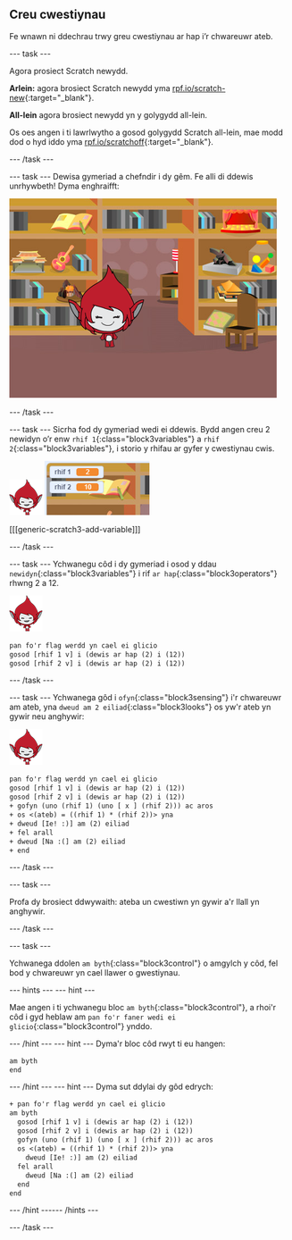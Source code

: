 ## Creu cwestiynau

Fe wnawn ni ddechrau trwy greu cwestiynau ar hap i’r chwareuwr ateb.

--- task ---

Agora prosiect Scratch newydd.

**Arlein:** agora brosiect Scratch newydd yma [rpf.io/scratch-new](https//rpf.io/scratchon){:target="_blank"}.

**All-lein** agora brosiect newydd yn y golygydd all-lein.

Os oes angen i ti lawrlwytho a gosod golygydd Scratch all-lein, mae modd dod o hyd iddo yma [rpf.io/scratchoff](https//rpf.io/scratchoff){:target="_blank"}.

--- /task ---

--- task --- Dewisa gymeriad a chefndir i dy gêm. Fe alli di ddewis unrhywbeth! Dyma enghraifft:

![sgrinlun](images/brain-setting.png)

--- /task ---

--- task --- Sicrha fod dy gymeriad wedi ei ddewis. Bydd angen creu 2 newidyn o’r enw `rhif 1`{:class="block3variables"} a `rhif 2`{:class="block3variables"}, i storio y rhifau ar gyfer y cwestiynau cwis.

![sgrinlun](images/giga-sprite.png) ![sgrinlun](images/brain-variables.png)

[[[generic-scratch3-add-variable]]]

--- /task ---

--- task --- Ychwanegu côd i dy gymeriad i osod y ddau `newidyn`{:class="block3variables"} i rif `ar hap`{:class="block3operators"} rhwng 2 a 12.

![sgrinlun](images/giga-sprite.png)

```blocks3
pan fo'r flag werdd yn cael ei glicio
gosod [rhif 1 v] i (dewis ar hap (2) i (12))
gosod [rhif 2 v] i (dewis ar hap (2) i (12))
```

--- /task ---

--- task --- Ychwanega gôd i `ofyn`{:class="block3sensing"} i'r chwareuwr am ateb, yna `dweud am 2 eiliad`{:class="block3looks"} os yw'r ateb yn gywir neu anghywir:

![sgrinlun](images/giga-sprite.png)

```blocks3
pan fo'r flag werdd yn cael ei glicio
gosod [rhif 1 v] i (dewis ar hap (2) i (12))
gosod [rhif 2 v] i (dewis ar hap (2) i (12))
+ gofyn (uno (rhif 1) (uno [ x ] (rhif 2))) ac aros
+ os <(ateb) = ((rhif 1) * (rhif 2))> yna 
+ dweud [Ie! :)] am (2) eiliad
+ fel arall 
+ dweud [Na :(] am (2) eiliad
+ end
```

--- /task ---

--- task ---

Profa dy brosiect ddwywaith: ateba un cwestiwn yn gywir a'r llall yn anghywir.

--- /task ---

--- task ---

Ychwanega ddolen `am byth`{:class="block3control"} o amgylch y côd, fel bod y chwareuwr yn cael llawer o gwestiynau.

--- hints ---
 --- hint ---

Mae angen i ti ychwanegu bloc `am byth`{:class="block3control"}, a rhoi'r côd i gyd heblaw am `pan fo'r faner wedi ei glicio`{:class="block3control"} ynddo.

--- /hint --- --- hint --- Dyma'r bloc côd rwyt ti eu hangen:

```blocks3
am byth
end
```

--- /hint --- --- hint --- Dyma sut ddylai dy gôd edrych:

```blocks3
+ pan fo'r flag werdd yn cael ei glicio
am byth 
  gosod [rhif 1 v] i (dewis ar hap (2) i (12))
  gosod [rhif 2 v] i (dewis ar hap (2) i (12))
  gofyn (uno (rhif 1) (uno [ x ] (rhif 2))) ac aros
  os <(ateb) = ((rhif 1) * (rhif 2))> yna 
    dweud [Ie! :)] am (2) eiliad
  fel arall 
    dweud [Na :(] am (2) eiliad
  end
end
```

--- /hint ------ /hints ---

--- /task ---
